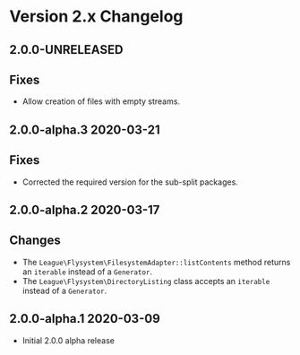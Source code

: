 # Version 2.x Changelog

## 2.0.0-UNRELEASED

## Fixes

* Allow creation of files with empty streams.

## 2.0.0-alpha.3 2020-03-21

## Fixes

* Corrected the required version for the sub-split packages.

## 2.0.0-alpha.2 2020-03-17

## Changes

* The `League\Flysystem\FilesystemAdapter::listContents` method returns an `iterable` instead of a `Generator`.
* The `League\Flysystem\DirectoryListing` class accepts an `iterable` instead of a `Generator`.

## 2.0.0-alpha.1 2020-03-09

* Initial 2.0.0 alpha release
